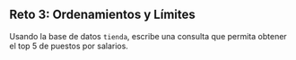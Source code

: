 
## Reto 3: Ordenamientos y Límites
Usando la base de datos `tienda`, escribe una consulta que permita obtener el top 5 de puestos por salarios.